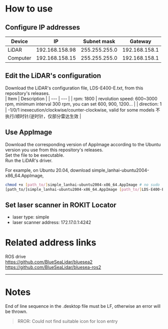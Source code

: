 # How to use

## Configure IP addresses

| Device   | IP             | Subnet mask   | Gateway       |
| -------- | -------------- | ------------- | ------------- |
| LiDAR    | 192.168.158.98 | 255.255.255.0 | 192.168.158.1 |
| Computer | 192.168.158.15 | 255.255.255.0 | 192.168.158.1 |

## Edit the LiDAR's configuration

Download the LiDAR's configuration file, LDS-E400-E.txt, from this repository's releases.  
| Item | Description |
| --- | --- |
| rpm: 1800 | revolution speed: 600~3000 rpm, minimum interval 300 rpm, you can set 600, 900, 1200... |
| direction: 1 | -1/0/1  inexecution/clockwise/counter-clockwise, valid for some models 不执行/顺时针/逆时针，仅部分雷达生效 | 

## Use AppImage

Download the corresponding version of AppImage according to the Ubuntu version you use from this repository's releases.  
Set the file to be executable.  
Run the LiDAR's driver.

For example, on Ubuntu 20.04, download simple_lanhai-ubuntu2004-x86_64.AppImage, 

```bash
chmod +x [path_to/]simple_lanhai-ubuntu2004-x86_64.AppImage # no sudo
[path_to/]simple_lanhai-ubuntu2004-x86_64.AppImage [path_to/]LDS-E400-E.txt
```

## Set laser scanner in ROKIT Locator

- laser type: simple
- laser scanner address: 172.17.0.1:4242

# Related address links

ROS drive  
https://github.com/BlueSeaLidar/bluesea2  
https://github.com/BlueSeaLidar/bluesea-ros2

---

# Notes

End of line sequence in the .desktop file must be LF, otherwise an error will be thrown.

> RROR: Could not find suitable icon for Icon entry
